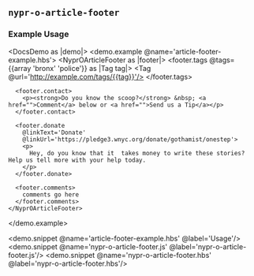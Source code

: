 ## `nypr-o-article-footer`

### Example Usage

<DocsDemo as |demo|>
  <demo.example @name='article-footer-example.hbs'>
    <NyprOArticleFooter as |footer|>
      <footer.tags @tags={{array 'bronx' 'police'}} as |Tag tag|>
        <Tag @url='http://example.com/tags/{{tag}}'/>
      </footer.tags>

      <footer.contact>
        <p><strong>Do you know the scoop?</strong> &nbsp; <a href="">Comment</a> below or <a href="">Send us a Tip</a></p>
      </footer.contact>

      <footer.donate
        @linkText='Donate'
        @linkUrl='https://pledge3.wnyc.org/donate/gothamist/onestep'>
        <p>
          Hey, do you know that it  takes money to write these stories? Help us tell more with your help today.
        </p>
      </footer.donate>

      <footer.comments>
        comments go here
      </footer.comments>
    </NyprOArticleFooter>
  </demo.example>

  <demo.snippet @name='article-footer-example.hbs' @label='Usage'/>
  <demo.snippet @name='nypr-o-article-footer.js' @label='nypr-o-article-footer.js'/>
  <demo.snippet @name='nypr-o-article-footer.hbs' @label='nypr-o-article-footer.hbs'/>
</DocsDemo>
